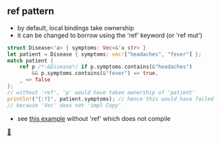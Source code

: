 ## ref pattern

* by default, local bindings take ownership
* it can be changed to borrow using the 'ref' keyword (or 'ref mut')

```rust
struct Disease<'a> { symptoms: Vec<&'a str> }
let patient = Disease { symptoms: vec!["headaches", "fever"] };
match patient {
    ref p /*:&Disease*/ if p.symptoms.contains(&"headaches")
        && p.symptoms.contains(&"fever") => true,
    _ => false
};
// without 'ref', 'p' would have taken ownership of 'patient' 
println!("{:?}", patient.symptoms); // hence this would have failed
// because 'Vec' does not 'impl Copy'
```

* see [this example](https://play.rust-lang.org/?version=stable&mode=debug&edition=2018&gist=de0800a0575a90b07b711681d90e4391)
without 'ref' which does not compile

[📒](https://doc.rust-lang.org/reference/patterns.html)